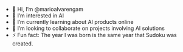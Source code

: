 - 👋 Hi, I’m @marioalvarengam
- 👀 I’m interested in AI
- 🌱 I’m currently learning about AI products online
- 💞️ I’m looking to collaborate on projects involving AI solutions
- ⚡ Fun fact: The year I was born is the same year that Sudoku was created.
